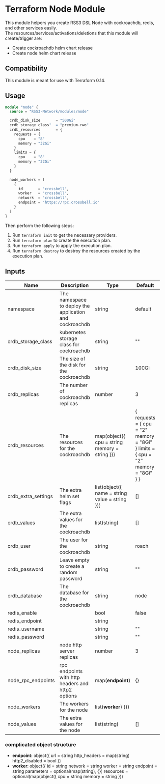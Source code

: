# Terraform Node Module

This module helpers you create RSS3 DSL Node with cockroachdb, redis, and other services easily.  
The resources/services/activations/deletions that this module will create/trigger are:

- Create cockroachdb helm chart release
- Create node helm chart release

## Compatibility

This module is meant for use with Terraform 0.14.

## Usage

```terraform
module "node" {
  source = "RSS3-Network/modules/node"

  crdb_disk_size       = "500Gi"
  crdb_storage_class"  = "premium-rwo"
  crdb_resources       = {
    requests = {
      cpu    = "8"
      memory = "32Gi"
    }
    limits = {
      cpu    = "8"
      memory = "32Gi"
    }
  }

  node_workers = [
    {
      id       = "crossbell",
      worker   = "crossbell",
      network  = "crossbell",
      endpoint = "https://rpc.crossbell.io"
    }
  ]
}
```

Then perform the following steps:

1. Run `terraform init` to get the necessary providers.
2. Run `terraform plan` to create the execution plan.
3. Run `terraform apply` to apply the execution plan.
4. Run `terraform destroy` to destroy the resources created by the execution plan.

## Inputs

| Name                | Description                                             | Type                                           | Default                                                                           | Required |
| ------------------- | ------------------------------------------------------- | ---------------------------------------------- | --------------------------------------------------------------------------------- | :------: |
| namespace           | The namespace to deploy the application and cockroachdb | string                                         | default                                                                           |    no    |
| crdb_storage_class  | kubernetes storage class for cockroachdb                | string                                         | ""                                                                                |    no    |
| crdb_disk_size      | The size of the disk for the cockroachdb                | string                                         | 100Gi                                                                             |    no    |
| crdb_replicas       | The number of cockroachdb replicas                      | number                                         | 3                                                                                 |    no    |
| crdb_resources      | The resources for the cockroachdb                       | map(object({ cpu = string memory = string }))  | { requests = { cpu = "2" memory = "8Gi" } limits = { cpu = "2" memory = "8Gi" } } |    no    |
| crdb_extra_settings | The extra helm set flags                                | list(object({ name = string value = string })) | []                                                                                |    no    |
| crdb_values         | The extra values for the cockroachdb                    | list(string)                                   | []                                                                                |    no    |
| crdb_user           | The user for the cockroachdb                            | string                                         | roach                                                                             |    no    |
| crdb_password       | Leave empty to create a random password                 | string                                         | ""                                                                                |    no    |
| crdb_database       | The database for the cockroachdb                        | string                                         | node                                                                              |    no    |
| redis_enable        |                                                         | bool                                           | false                                                                             |    no    |
| redis_endpoint      |                                                         | string                                         |
| redis_username      |                                                         | string                                         | ""                                                                                |    no    |
| redis_password      |                                                         | string                                         | ""                                                                                |    no    |
| node_replicas       | node http server replicas                               | number                                         | 3                                                                                 |    no    |
| node_rpc_endpoints  | rpc endpoints with http headers and http2 options       | map(**endpoint**)                              | {}                                                                                |    no    |
| node_workers        | The workers for the node                                | list(**worker**) }))                           |                                                                                   |   yes    |
| node_values         | The extra values for the node                           | list(string)                                   | []                                                                                |    no    |

### complicated object structure

- **endpoint**: object({ url = string http_headers = map(string) http2_disabled = bool })
- **worker**: object({ id = string network = string worker = string endpoint = string parameters = optional(map(string), {}) resources = optional(map(object({ cpu = string memory = string }))

